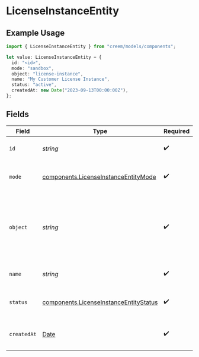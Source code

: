 # LicenseInstanceEntity

## Example Usage

```typescript
import { LicenseInstanceEntity } from "creem/models/components";

let value: LicenseInstanceEntity = {
  id: "<id>",
  mode: "sandbox",
  object: "license-instance",
  name: "My Customer License Instance",
  status: "active",
  createdAt: new Date("2023-09-13T00:00:00Z"),
};
```

## Fields

| Field                                                                                            | Type                                                                                             | Required                                                                                         | Description                                                                                      | Example                                                                                          |
| ------------------------------------------------------------------------------------------------ | ------------------------------------------------------------------------------------------------ | ------------------------------------------------------------------------------------------------ | ------------------------------------------------------------------------------------------------ | ------------------------------------------------------------------------------------------------ |
| `id`                                                                                             | *string*                                                                                         | :heavy_check_mark:                                                                               | Unique identifier for the object.                                                                |                                                                                                  |
| `mode`                                                                                           | [components.LicenseInstanceEntityMode](../../models/components/licenseinstanceentitymode.md)     | :heavy_check_mark:                                                                               | String representing the environment.                                                             |                                                                                                  |
| `object`                                                                                         | *string*                                                                                         | :heavy_check_mark:                                                                               | A string representing the object’s type. Objects of the same type share the same value.          | license-instance                                                                                 |
| `name`                                                                                           | *string*                                                                                         | :heavy_check_mark:                                                                               | The name of the license instance.                                                                | My Customer License Instance                                                                     |
| `status`                                                                                         | [components.LicenseInstanceEntityStatus](../../models/components/licenseinstanceentitystatus.md) | :heavy_check_mark:                                                                               | The status of the license instance.                                                              | active                                                                                           |
| `createdAt`                                                                                      | [Date](https://developer.mozilla.org/en-US/docs/Web/JavaScript/Reference/Global_Objects/Date)    | :heavy_check_mark:                                                                               | The creation date of the license instance.                                                       | 2023-09-13T00:00:00Z                                                                             |